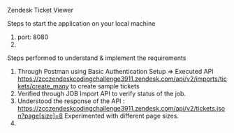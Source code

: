 Zendesk Ticket Viewer

Steps to start the application on your local machine
1. port: 8080
2. 


Steps performed to understand & implement the requirements
1. Through Postman using Basic Authentication Setup => Executed API https://zcczendeskcodingchallenge3911.zendesk.com/api/v2/imports/tickets/create_many to create sample tickets
2. Verified through JOB Import API to verify status of the job.
3. Understood the response of the API : https://zcczendeskcodingchallenge3911.zendesk.com/api/v2/tickets.json?page[size]=8 Experimented with different page sizes.
4. 